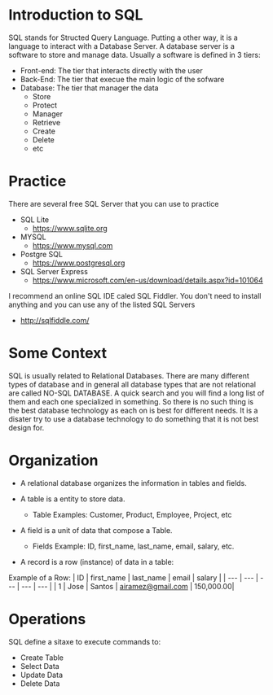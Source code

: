 # Introduction to SQL
SQL stands for Structed Query Language. Putting a other way, it is a language to interact with a Database Server.
A database server is a software to store and manage data.
Usually a software is defined in 3 tiers: 
* Front-end: The tier that interacts directly with the user
* Back-End: The tier that execue the main logic of the sofware
* Database: The tier that manager the data
  - Store
  - Protect
  - Manager
  - Retrieve
  - Create
  - Delete
  - etc

# Practice
There are several free SQL Server that you can use to practice
* SQL Lite
  - https://www.sqlite.org
* MYSQL
  - https://www.mysql.com
* Postgre SQL
  - https://www.postgresql.org
* SQL Server Express
  - https://www.microsoft.com/en-us/download/details.aspx?id=101064

I recommend an online SQL IDE caled SQL Fiddler. You don't need to install anything and you can use any of the listed SQL Servers
- http://sqlfiddle.com/

# Some Context
SQL is usually related to Relational Databases. There are many different types of database and in general all database types that are not relational are called NO-SQL DATABASE. A quick search and you will find a long list of them and each one specialized in something. So there is no such thing is the best database technology as each on is best for different needs.
It is a disater try to use a database technology to do something that it is not best design for.

# Organization
* A relational database organizes the information in tables and fields.
* A table is a entity to store data.
  - Table Examples: Customer, Product, Employee, Project, etc

* A field is a unit of data that compose a Table.
  - Fields Example: ID, first_name, last_name, email, salary, etc.

* A record is a row (instance) of data in a table:

Example of a Row:
| ID | first_name | last_name | email | salary |
| --- | --- | --- | --- | --- |
| 1 | Jose | Santos | airamez@gmail.com | 150,000.00|

# Operations
SQL define a sitaxe to execute commands to:
* Create Table
* Select Data
* Update Data
* Delete Data




